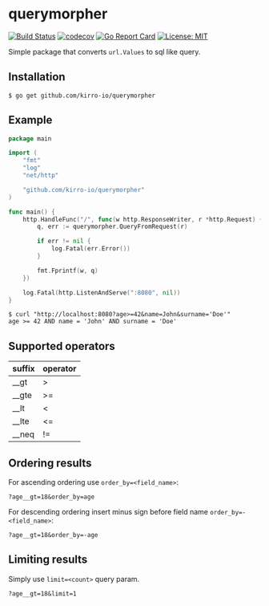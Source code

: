 # querymorpher
[![Build Status](https://travis-ci.org/Kirro-io/querymorpher.svg?branch=master)](https://travis-ci.org/Kirro-io/querymorpher)
[![codecov](https://codecov.io/gh/Kirro-io/querymorpher/branch/master/graph/badge.svg)](https://codecov.io/gh/Kirro-io/querymorpher)
[![Go Report Card](https://goreportcard.com/badge/github.com/kirro-io/querymorpher)](https://goreportcard.com/report/github.com/kirro-io/querymorpher)
[![License: MIT](https://img.shields.io/badge/License-MIT-yellow.svg)](https://opensource.org/licenses/MIT)

Simple package that converts `url.Values` to sql like query.

## Installation

```
$ go get github.com/kirro-io/querymorpher
```

## Example

```go
package main

import (
	"fmt"
	"log"
	"net/http"

	"github.com/kirro-io/querymorpher"
)

func main() {
	http.HandleFunc("/", func(w http.ResponseWriter, r *http.Request) {
		q, err := querymorpher.QueryFromRequest(r)

		if err != nil {
			log.Fatal(err.Error())
		}

		fmt.Fprintf(w, q)
	})

	log.Fatal(http.ListenAndServe(":8080", nil))
}
```

```shell
$ curl "http://localhost:8080?age>=42&name=John&surname='Doe'"
age >= 42 AND name = 'John' AND surname = 'Doe'
```

## Supported operators

suffix | operator
-------|---------
__gt | >
__gte | >=
__lt | <
__lte | <=
__neq | !=

## Ordering results

For ascending ordering use `order_by=<field_name>`:

```
?age__gt=18&order_by=age
```

For descending ordering insert minus sign before field name `order_by=-<field_name>`:

```
?age__gt=18&order_by=-age
```

## Limiting results

Simply use `limit=<count>` query param.

```
?age__gt=18&limit=1
```
